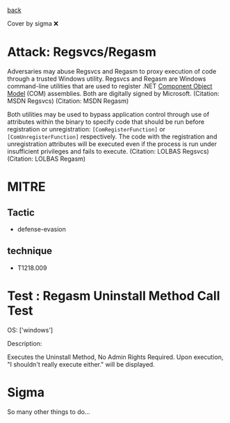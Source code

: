 [back](../index.md)

Cover by sigma :x: 

# Attack: Regsvcs/Regasm

 Adversaries may abuse Regsvcs and Regasm to proxy execution of code through a trusted Windows utility. Regsvcs and Regasm are Windows command-line utilities that are used to register .NET [Component Object Model](https://attack.mitre.org/techniques/T1559/001) (COM) assemblies. Both are digitally signed by Microsoft. (Citation: MSDN Regsvcs) (Citation: MSDN Regasm)

Both utilities may be used to bypass application control through use of attributes within the binary to specify code that should be run before registration or unregistration: <code>[ComRegisterFunction]</code> or <code>[ComUnregisterFunction]</code> respectively. The code with the registration and unregistration attributes will be executed even if the process is run under insufficient privileges and fails to execute. (Citation: LOLBAS Regsvcs)(Citation: LOLBAS Regasm)

# MITRE
## Tactic
  - defense-evasion

## technique
  - T1218.009

# Test : Regasm Uninstall Method Call Test

OS: ['windows']

Description:

 Executes the Uninstall Method, No Admin Rights Required. Upon execution, "I shouldn't really execute either." will be displayed.


# Sigma

 So many other things to do...